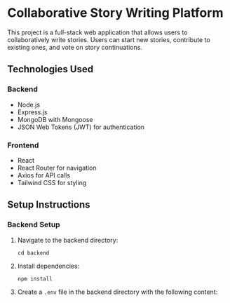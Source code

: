 # Collaborative Story Writing Platform

This project is a full-stack web application that allows users to collaboratively write stories. Users can start new stories, contribute to existing ones, and vote on story continuations.

## Technologies Used

### Backend
- Node.js
- Express.js
- MongoDB with Mongoose
- JSON Web Tokens (JWT) for authentication

### Frontend
- React
- React Router for navigation
- Axios for API calls
- Tailwind CSS for styling

## Setup Instructions

### Backend Setup

1. Navigate to the backend directory:
   ```
   cd backend
   ```

2. Install dependencies:
   ```
   npm install
   ```

3. Create a `.env` file in the backend directory with the following content:
   ```
   MONGODB_URI=your_mongodb_connection_string
   JWT_SECRET=your_jwt_secret
   PORT=5000
   ```

4. Start the backend server:
   ```
   npm start
   ```

### Frontend Setup

1. Navigate to the frontend directory:
   ```
   cd frontend
   ```

2. Install dependencies:
   ```
   npm install
   ```

3. Start the frontend development server:
   ```
   npm start
   ```

## Usage

1. Register a new account or log in with existing credentials.
2. Browse existing stories on the home page.
3. Click on a story to view its details and contributions.
4. Add your own contribution to a story.
5. Vote on contributions you like.
6. Create a new story by clicking the "Create Story" button.

## API Endpoints

- `POST /api/auth/register`: Register a new user
- `POST /api/auth/login`: Log in a user
- `GET /api/stories`: Get all stories
- `POST /api/stories`: Create a new story
- `GET /api/stories/:id`: Get a specific story
- `POST /api/stories/:id/contribute`: Add a contribution to a story
- `POST /api/stories/:id/vote`: Vote on a contribution

## Contributing

Contributions are welcome! Please feel free to submit a Pull Request.

## License

This project is licensed under the MIT License.
